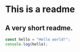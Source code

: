 # This is a readme

## A very short readme.

```javascript
const hello = "Hello world!";
console.log(hello);
```